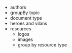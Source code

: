 - authors
- groupBy topic
- document type
- heroes and vilans
- resources
  - logos
  - images
  - group by resource type
